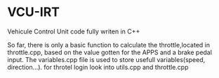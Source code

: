 # VCU-IRT
Vehicule Control Unit code fully writen in C++

So far, there is only a basic function to calculate the throttle,located in throttle.cpp, based on the value gotten for the APPS and a brake pedal input. The variables.cpp file is used to store usefull variables(speed, direction...).  for throtel login look into utils.cpp and throttle.cpp 
